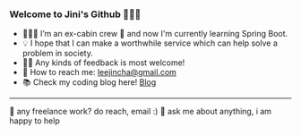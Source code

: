 ### Welcome to Jini's Github 🙋🏻‍♀️


- 👩🏻‍💻 I’m an ex-cabin crew 🛫 and now I'm currently learning Spring Boot.
- 💡 I hope that I can make a worthwhile service which can help solve a problem in society.
- 🙌🏻 Any kinds of feedback is most welcome!
- 📧 How to reach me: leejincha@gmail.com 
- 📚 Check my coding blog here! [Blog](https://leejincha.tistory.com/, "google link") 

----------------------------------------------

💼 any freelance work? do reach, email :)
💬 ask me about anything, i am happy to help
